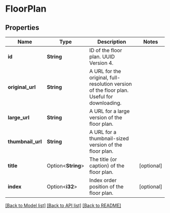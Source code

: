 # FloorPlan

## Properties

Name | Type | Description | Notes
------------ | ------------- | ------------- | -------------
**id** | **String** | ID of the floor plan. UUID Version 4. | 
**original_url** | **String** | A URL for the original, full-resolution version of the floor plan. Useful for downloading. | 
**large_url** | **String** | A URL for a large version of the floor plan. | 
**thumbnail_url** | **String** | A URL for a thumbnail-sized version of the floor plan. | 
**title** | Option<**String**> | The title (or caption) of the floor plan. | [optional]
**index** | Option<**i32**> | Index order position of the floor plan. | [optional]

[[Back to Model list]](../README.md#documentation-for-models) [[Back to API list]](../README.md#documentation-for-api-endpoints) [[Back to README]](../README.md)


